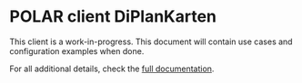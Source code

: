 # POLAR client DiPlanKarten

This client is a work-in-progress. This document will contain use cases and configuration examples when done.

For all additional details, check the [full documentation](https://dataport.github.io/polar/docs/bgw/client-bgw.html).